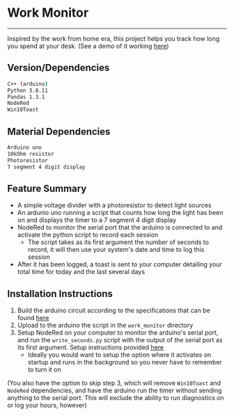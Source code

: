 # Work Monitor
---
Inspired by the work from home era, this project helps you track how long you spend at your desk. (See a demo of it working [here](maxyarmak.tech/WorkMonitor))
## Version/Dependencies

```sh
C++ (arduino)
Python 3.8.11
Pandas 1.3.1
NodeRed
Win10Toast
```
## Material Dependencies
```sh
Arduino uno
10kOhm resistor
Photoresistor
7 segment 4 digit display
```

## Feature Summary
- A simple voltage divider with a photoresistor to detect light sources
- An ardunio uno running a script that counts how long the light has been on and displays the timer to a 7 segment 4 digit display
- NodeRed to monitor the serial port that the arduino is connected to and activate the python script to record each session
    -  The script takes as its first argument the number of seconds to record, it will then use your system's date and time to log this session
-  After it has been logged, a toast is sent to your computer detailing your total time for today and the last several days

## Installation Instructions
1. Build the arduino circuit according to the specifications that can be found [here](maxyarmak.tech/workmonitor)
2. Upload to the arduino the script in the `work_monitor` directory
3. Setup NodeRed on your computer to monitor the arduino's serial port, and run the `write_seconds.py` script with the output of the serial port as its first argument. Setup instructions provided [here](https://nodered.org/docs/getting-started/windows)
    - Ideally you would want to setup the option where it activates on startup and runs in the background so you never have to remember to turn it on

(You also have the option to skip step 3, which will remove `Win10Toast` and `NodeRed` dependencies, and have the arduino run the timer without sending anything to the serial port. This will exclude the ability to run diagnostics on or log your hours, however)
